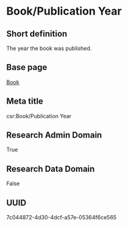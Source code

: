 # Book/Publication Year
## Short definition
The year the book was published.
## Base page
[Book](https://github.com/EuroCRIS/CASRAI-Dictionairies/blob/main/Objects/Book.md)
## Meta title
csr:Book/Publication Year
## Research Admin Domain
True
## Research Data Domain
False
## UUID
7c044872-4d30-4dcf-a57e-05364f6ce565
